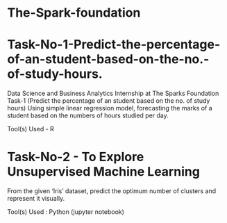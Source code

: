 # The-Spark-foundation

# Task-No-1-Predict-the-percentage-of-an-student-based-on-the-no.-of-study-hours.
Data Science and Business Analytics Internship at The Sparks Foundation Task-1 (Predict the percentage of an student based on the no. of study hours) Using simple linear regression model, forecasting the marks of a student based on the numbers of hours studied per day.

Tool(s) Used - R

# Task-No-2 - To Explore Unsupervised Machine Learning
From the given ‘Iris’ dataset, predict the optimum number of clusters and represent it visually.

Tool(s) Used : Python (jupyter notebook)
